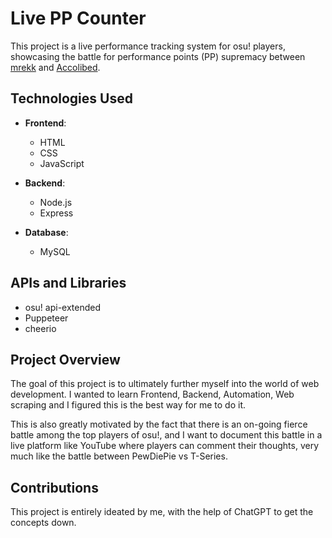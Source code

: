 # Live PP Counter

This project is a live performance tracking system for osu! players, showcasing the battle for performance points (PP) supremacy between [mrekk](https://osu.ppy.sh/users/7562902) and [Accolibed](https://osu.ppy.sh/users/9269034/osu).

## Technologies Used
- **Frontend**:
    - HTML
    - CSS
    - JavaScript

- **Backend**:
    - Node.js
    - Express

- **Database**:
    - MySQL

## APIs and Libraries
- osu! api-extended
- Puppeteer
- cheerio

## Project Overview
The goal of this project is to ultimately further myself into the world of web development. I wanted to learn Frontend, Backend, Automation, Web scraping and I figured this is the best way for me to do it.

This is also greatly motivated by the fact that there is an on-going fierce battle among the top players of osu!, and I want to document this battle in a live platform like YouTube where players can comment their thoughts, very much like the battle between PewDiePie vs T-Series.

## Contributions
This project is entirely ideated by me, with the help of ChatGPT to get the concepts down. 